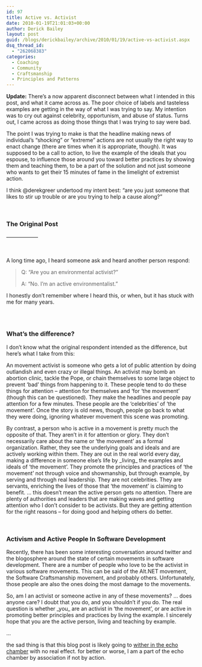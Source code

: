 ```yaml
---
id: 97
title: Active vs. Activist
date: 2010-01-19T21:01:03+00:00
author: Derick Bailey
layout: post
guid: /blogs/derickbailey/archive/2010/01/19/active-vs-activist.aspx
dsq_thread_id:
  - "262068383"
categories:
  - Coaching
  - Community
  - Craftsmanship
  - Principles and Patterns
---
```

**Update:** There’s a now apparent disconnect between what I intended in this post, and what it came across as. The poor choice of labels and tasteless examples are getting in the way of what I was trying to say. My intention was to cry out against celebrity, opportunism, and abuse of status. Turns out, I came across as doing those things that I was trying to say were bad.

The point I was trying to make is that the headline making news of individual’s “shocking” or “extreme” actions are not usually the right way to enact change (there are times when it is appropriate, though). It was supposed to be a call to action, to live the example of the ideals that you espouse, to influence those around you toward better practices by showing them and teaching them, to be a part of the solution and not just someone who wants to get their 15 minutes of fame in the limelight of extremist action.

I think @derekgreer undertood my intent best: “are you just someone that likes to stir up trouble or are you trying to help a cause along?”

&#160;

### The Original Post

&#8212;&#8212;&#8212;&#8212;&#8212;&#8212;

&#160;

A long time ago, I heard someone ask and heard another person respond:

> Q: “Are you an environmental activist?”
> 
> A: “No. I’m an active environmentalist.”

I honestly don’t remember where I heard this, or when, but it has stuck with me for many years. 

### &#160;

### What’s the difference? 

I don’t know what the original respondent intended as the difference, but here’s what I take from this:

An movement activist is someone who gets a lot of public attention by doing outlandish and even crazy or illegal things. An activist may bomb an abortion clinic, tackle the Pope, or chain themselves to some large object to prevent ‘bad’ things from happening to it. These people tend to do these things for attention – attention for themselves and ‘for &#8216;the movement’ (though this can be questioned). They make the headlines and people pay attention for a few minutes. These people are the ‘celebrities’ of ‘the movement’. Once the story is old news, though, people go back to what they were doing, ignoring whatever movement this scene was promoting.

By contrast, a person who is active in a movement is pretty much the opposite of that. They aren’t in it for attention or glory. They don’t necessarily care about the name or ‘the movement’ as a formal organization. Rather, they see the underlying goals and ideals and are actively working within them. They are out in the real world every day, making a difference in someone else’s life by \_living\_ the examples and ideals of ‘the movement’. They promote the principles and practices of ‘the movement’ not through voice and showmanship, but through example, by serving and through real leadership. They are not celebrities. They are servants, enriching the lives of those that ‘the movement’ is claiming to benefit. … this doesn’t mean the active person gets no attention. There are plenty of authorities and leaders that are making waves and getting attention who I don’t consider to be activists. But they are getting attention for the right reasons – for doing good and helping others do better.

&#160;

### Activism and Active People In Software Development

Recently, there has been some interesting conversation around twitter and the blogosphere around the state of certain movements in software development. There are a number of people who love to be the activist in various software movements. This can be said of the Alt.NET movement, the Software Craftsmanship movement, and probably others. Unfortunately, those people are also the ones doing the most damage to the movements.

So, am I an activist or someone active in any of these movements? … does anyone care? I doubt that you do, and you shouldn’t if you do. The real question is whether \_you\_ are an activist in ‘the movement’, or are active in promoting better principles and practices by living the example. I sincerely hope that you are the active person, living and teaching by example.

…

the sad thing is that this blog post is likely going to [wither in the echo chamber](http://codebetter.com/blogs/ian_cooper/archive/2010/01/19/whither-alt-net.aspx) with no real effect. for better or worse, I am a part of the echo chamber by association if not by action.